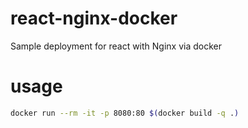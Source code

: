 # react-nginx-docker
Sample deployment for react with Nginx via docker
# usage
```bash
docker run --rm -it -p 8080:80 $(docker build -q .)
```
